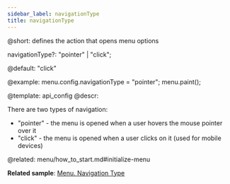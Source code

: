 ```yaml
---
sidebar_label: navigationType
title: navigationType
---          
```


@short: defines the action that opens menu options

navigationType?: "pointer" | "click";

@default: "click"

@example: 
menu.config.navigationType = "pointer";
menu.paint();


@template:	api_config
@descr: 

There are two types of navigation:

- "pointer" - the menu is opened when a user hovers the mouse pointer over it
- "click" - the menu is opened when a user clicks on it (used for mobile devices)

@related:
menu/how_to_start.md#initialize-menu

**Related sample**: [Menu. Navigation Type](https://snippet.dhtmlx.com/uhv64cm7)
